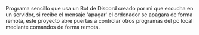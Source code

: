 Programa sencillo que usa un Bot de Discord creado por mi que escucha en un servidor, si recibe el mensaje 'apagar' el ordenador se apagara de forma remota, este proyecto abre puertas a controlar otros programas del pc local mediante comandos de forma remota.
